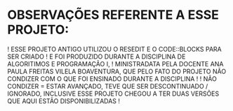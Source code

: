 
# OBSERVAÇÕES REFERENTE A ESSE PROJETO: 

! ESSE PROJETO ANTIGO UTILIZOU O RESEDIT E O CODE::BLOCKS PARA SER CRIADO ! E FOI PRODUZIDO DURANTE A DISCIPLINA DE ALGORITIMOS E PROGRAMAÇÃO I, 
! MINISTRADATA PELA DOCENTE ANA PAULA FREITAS VILELA BOAVENTURA, QUE PELO FATO DO PROJETO NÃO CONDIZER COM O QUE FOI ENSINADO DURANTE A DISCIPLINA !
! NÃO CONDIZER = ESTAR AVANÇADO, TEVE QUE SER DESCONTINUADO / IGNORADO, INCLUSIVE ESSE PROJETO CHEGOU A TER DUAS VERSÕES QUE AQUI ESTÃO DISPONIBILIZADAS ! 

